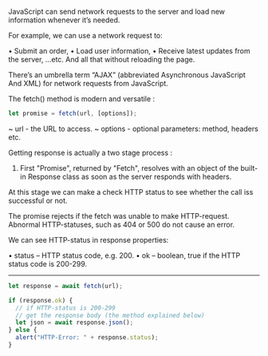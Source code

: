 JavaScript can send network requests to the server and load new information whenever it’s needed.

For example, we can use a network request to:

• Submit an order,
• Load user information,
• Receive latest updates from the server,
…etc.
And all that without reloading the page.

There’s an umbrella term “AJAX” (abbreviated Asynchronous JavaScript And XML) for network requests from JavaScript.

The fetch() method is modern and versatile :

```javascript
let promise = fetch(url, [options]);
```

~ url - the URL to access.
~ options - optional parameters: method, headers etc.

Getting response is actually a two stage process :

1. First "Promise", returned by "Fetch", resolves with an object of the built-in Response class as soon as the server responds with headers.

At this stage we can make a check HTTP status to see whether the call iss successful or not.

The promise rejects if the fetch was unable to make HTTP-request.
Abnormal HTTP-statuses, such as 404 or 500 do not cause an error.

We can see HTTP-status in response properties:

• status – HTTP status code, e.g. 200.
• ok – boolean, true if the HTTP status code is 200-299.

---

```javascript
let response = await fetch(url);

if (response.ok) {
  // if HTTP-status is 200-299
  // get the response body (the method explained below)
  let json = await response.json();
} else {
  alert("HTTP-Error: " + response.status);
}
```
